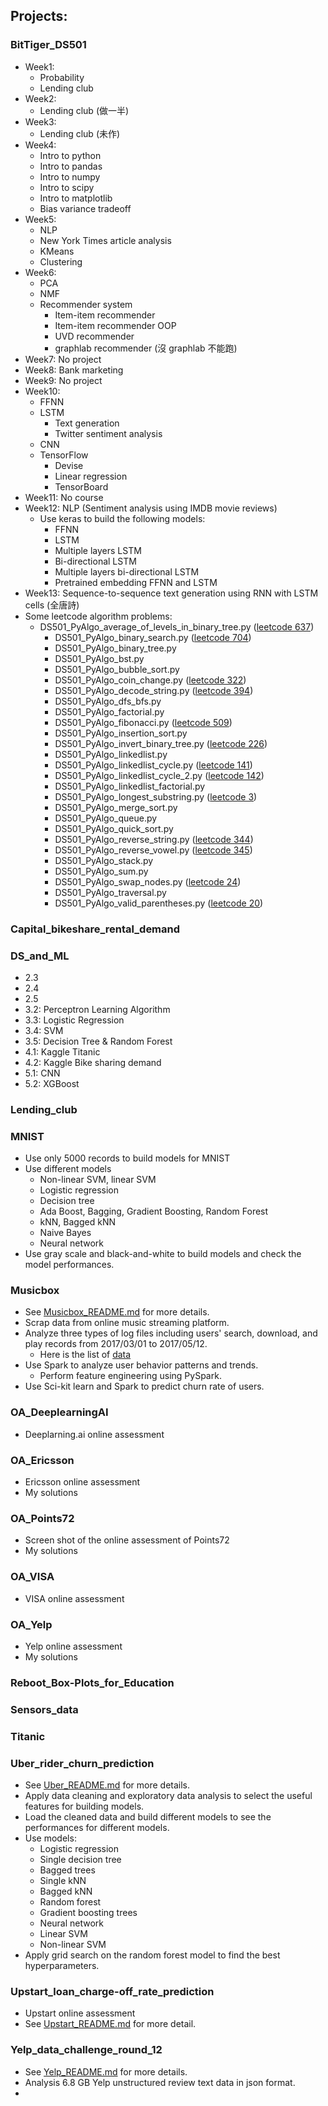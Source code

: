 ## Projects:

### BitTiger_DS501

* Week1:
  * Probability
  * Lending club
* Week2:
  * Lending club (做一半)
* Week3:
  * Lending club (未作)
* Week4:
  * Intro to python
  * Intro to pandas
  * Intro to numpy
  * Intro to scipy
  * Intro to matplotlib
  * Bias variance tradeoff
* Week5:
  * NLP
  * New York Times article analysis
  * KMeans
  * Clustering
* Week6:
  * PCA
  * NMF
  * Recommender system
    * Item-item recommender
    * Item-item recommender OOP
    * UVD recommender
    * graphlab recommender (沒 graphlab 不能跑)
* Week7: No project
* Week8: Bank marketing
* Week9: No project
* Week10:
  * FFNN
  * LSTM 
    * Text generation
    * Twitter sentiment analysis
  * CNN
  * TensorFlow
    * Devise
    * Linear regression
    * TensorBoard  
* Week11: No course
* Week12: NLP (Sentiment analysis using IMDB movie reviews)
  * Use keras to build the following models:
    * FFNN
    * LSTM
    * Multiple layers LSTM
    * Bi-directional LSTM
    * Multiple layers bi-directional LSTM
    * Pretrained embedding FFNN and LSTM 
* Week13: Sequence-to-sequence text generation using RNN with LSTM cells (全唐詩)
* Some leetcode algorithm problems:
  * DS501\_PyAlgo\_average\_of\_levels\_in\_binary\_tree.py ([leetcode 637](https://leetcode.com/problems/average-of-levels-in-binary-tree/))
	* DS501\_PyAlgo\_binary\_search.py ([leetcode 704](https://leetcode.com/problems/binary-search/))
	* DS501\_PyAlgo\_binary\_tree.py
	* DS501\_PyAlgo\_bst.py
	* DS501\_PyAlgo\_bubble\_sort.py
	* DS501\_PyAlgo\_coin\_change.py ([leetcode 322](https://leetcode.com/problems/coin-change/))
	* DS501\_PyAlgo\_decode\_string.py ([leetcode 394](https://leetcode.com/problems/decode-string/))
	* DS501\_PyAlgo\_dfs\_bfs.py
	* DS501\_PyAlgo\_factorial.py
	* DS501\_PyAlgo\_fibonacci.py ([leetcode 509](https://leetcode.com/problems/fibonacci-number/submissions/))
	* DS501\_PyAlgo\_insertion\_sort.py
	* DS501\_PyAlgo\_invert\_binary\_tree.py ([leetcode 226](https://leetcode.com/problems/invert-binary-tree/))
	* DS501\_PyAlgo\_linkedlist.py
	* DS501\_PyAlgo\_linkedlist\_cycle.py ([leetcode 141](https://leetcode.com/problems/linked-list-cycle/))
	* DS501\_PyAlgo\_linkedlist\_cycle_2.py ([leetcode 142](https://leetcode.com/problems/linked-list-cycle-ii/))
	* DS501\_PyAlgo\_linkedlist\_factorial.py
	* DS501\_PyAlgo\_longest\_substring.py ([leetcode 3](https://leetcode.com/problems/longest-substring-without-repeating-characters/))
	* DS501\_PyAlgo\_merge\_sort.py
	* DS501\_PyAlgo\_queue.py
	* DS501\_PyAlgo\_quick\_sort.py
	* DS501\_PyAlgo\_reverse\_string.py ([leetcode 344](https://leetcode.com/problems/reverse-string/))
	* DS501\_PyAlgo\_reverse\_vowel.py ([leetcode 345](https://leetcode.com/problems/reverse-vowels-of-a-string/))
	* DS501\_PyAlgo\_stack.py
	* DS501\_PyAlgo\_sum.py
	* DS501\_PyAlgo\_swap\_nodes.py ([leetcode 24](https://leetcode.com/problems/swap-nodes-in-pairs/))
	* DS501\_PyAlgo\_traversal.py
	* DS501\_PyAlgo\_valid\_parentheses.py ([leetcode 20](https://leetcode.com/problems/valid-parentheses/))

### Capital\_bikeshare\_rental\_demand

### DS\_and\_ML
* 2.3
* 2.4
* 2.5
* 3.2: Perceptron Learning Algorithm
* 3.3: Logistic Regression
* 3.4: SVM
* 3.5: Decision Tree & Random Forest
* 4.1: Kaggle Titanic
* 4.2: Kaggle Bike sharing demand
* 5.1: CNN
* 5.2: XGBoost

### Lending\_club

### MNIST
* Use only 5000 records to build models for MNIST
* Use different models
  * Non-linear SVM, linear SVM
  * Logistic regression
  * Decision tree
  * Ada Boost, Bagging, Gradient Boosting, Random Forest
  * kNN, Bagged kNN
  * Naive Bayes
  * Neural network
* Use gray scale and black-and-white to build models and check the model performances.

### Musicbox
* See [Musicbox\_README.md](Musicbox/Musicbox_README.md) for more details.
* Scrap data from online music streaming platform.
* Analyze three types of log files including users' search, download, and play records from 2017/03/01 to 2017/05/12.
  * Here is the list of [data](https://bittigermusicplayerdata.s3-us-west-2.amazonaws.com/list.html)
* Use Spark to analyze user behavior patterns and trends.
  * Perform feature engineering using PySpark.
* Use Sci-kit learn and Spark to predict churn rate of users.

### OA\_DeeplearningAI
* Deeplarning.ai online assessment

### OA\_Ericsson
* Ericsson online assessment
* My solutions

### OA\_Points72
* Screen shot of the online assessment of Points72
* My solutions

### OA\_VISA
* VISA online assessment

### OA\_Yelp
* Yelp online assessment
* My solutions

### Reboot\_Box-Plots\_for\_Education

### Sensors_data

### Titanic

### Uber\_rider\_churn\_prediction
* See [Uber_README.md](Uber_rider_churn_prediction/Uber_README.md) for more details.
* Apply data cleaning and exploratory data analysis to select the useful features for building models.
* Load the cleaned data and build different models to see the performances for different models.
* Use models:
  * Logistic regression
  * Single decision tree
  * Bagged trees
  * Single kNN
  * Bagged kNN
  * Random forest
  * Gradient boosting trees
  * Neural network
  * Linear SVM
  * Non-linear SVM
* Apply grid search on the random forest model to find the best hyperparameters.

### Upstart\_loan\_charge-off\_rate\_prediction
* Upstart online assessment
* See [Upstart_README.md](Upstart_loan_charge-off_rate_prediction/Upstart_README.md) for more detail.


### Yelp\_data\_challenge\_round\_12
* See [Yelp_README.md](Yelp_data_challenge_round_12/Yelp_README.md) for more details.
* Analysis 6.8 GB Yelp unstructured review text data in json format.
* 
